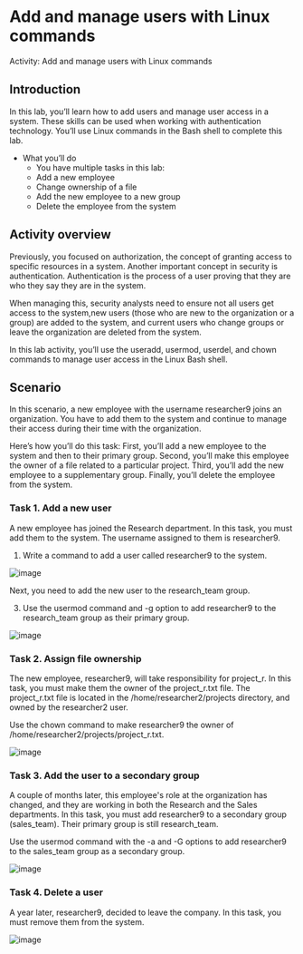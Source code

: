 # Add and manage users with Linux commands

Activity: Add and manage users with Linux commands

## Introduction
In this lab, you’ll learn how to add users and manage user access in a system. These skills can be used when working with authentication technology. You’ll use Linux commands in the Bash shell to complete this lab.

- What you’ll do
  - You have multiple tasks in this lab:
  - Add a new employee
  - Change ownership of a file
  - Add the new employee to a new group
  - Delete the employee from the system
 
## Activity overview
Previously, you focused on authorization, the concept of granting access to specific resources in a system. Another important concept in security is authentication. Authentication is the process of a user proving that they are who they say they are in the system.

When managing this, security analysts need to ensure not all users get access to the system,new users (those who are new to the organization or a group) are added to the system, and
current users who change groups or leave the organization are deleted from the system. 

In this lab activity, you’ll use the useradd, usermod, userdel, and chown commands to manage user access in the Linux Bash shell.

## Scenario
In this scenario, a new employee with the username researcher9 joins an organization. You have to add them to the system and continue to manage their access during their time with the organization.

Here’s how you’ll do this task: First, you’ll add a new employee to the system and then to their primary group. Second, you’ll make this employee the owner of a file related to a particular project. Third, you’ll add the new employee to a supplementary group. Finally, you’ll delete the employee from the system.

### Task 1. Add a new user
A new employee has joined the Research department. In this task, you must add them to the system. The username assigned to them is researcher9.

1. Write a command to add a user called researcher9 to the system.

![image](https://github.com/roulthegr8/Add-and-manage-users-with-Linux-commands/assets/90126847/d8ef9e36-e79b-45a2-b309-42854f580b59)

   Next, you need to add the new user to the research_team group.

3. Use the usermod command and -g option to add researcher9 to the research_team group as their primary group.

![image](https://github.com/roulthegr8/Add-and-manage-users-with-Linux-commands/assets/90126847/948d6906-3cfe-4a99-8ecd-3f04c7a38860)

### Task 2. Assign file ownership
The new employee, researcher9, will take responsibility for project_r. In this task, you must make them the owner of the project_r.txt file.
The project_r.txt file is located in the /home/researcher2/projects directory, and owned by the researcher2 user.

Use the chown command to make researcher9 the owner of /home/researcher2/projects/project_r.txt.

![image](https://github.com/roulthegr8/Add-and-manage-users-with-Linux-commands/assets/90126847/9d4087b3-100e-4c0e-8536-4b7d583e26e2)

### Task 3. Add the user to a secondary group
A couple of months later, this employee's role at the organization has changed, and they are working in both the Research and the Sales departments.
In this task, you must add researcher9 to a secondary group (sales_team). Their primary group is still research_team.

Use the usermod command with the -a and -G options to add researcher9 to the sales_team group as a secondary group.

![image](https://github.com/roulthegr8/Add-and-manage-users-with-Linux-commands/assets/90126847/c7db1a9e-951b-4eed-8d1e-a9a22c2ce57c)

### Task 4. Delete a user

A year later, researcher9, decided to leave the company. In this task, you must remove them from the system.

![image](https://github.com/roulthegr8/Add-and-manage-users-with-Linux-commands/assets/90126847/25285669-044a-4025-b1a1-4b2b52f4faca)





